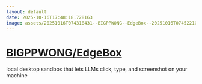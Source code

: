 ```yaml
---
layout: default
date: 2025-10-16T17:48:18.728163
image: assets/20251016T074318431--BIGPPWONG--EdgeBox--20251016T074522102--cropped.png
---
```


# [BIGPPWONG/EdgeBox](https://github.com/BIGPPWONG/EdgeBox)

local desktop sandbox that lets LLMs click, type, and screenshot on your machine
